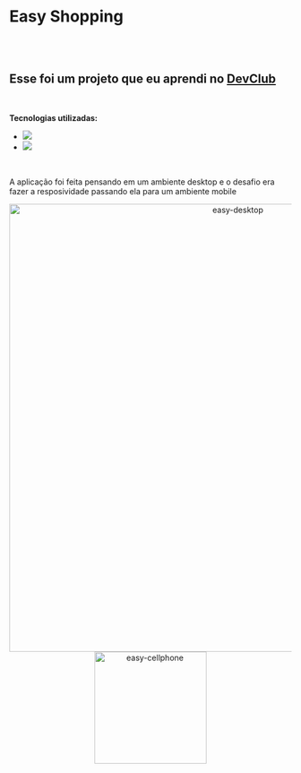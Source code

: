 # Easy Shopping

<br>
<br>

<h2>Esse foi um projeto que eu aprendi no <a href="https://rodolfomori.com.br/devclub/"> DevClub</a></h2>
<br>

**Tecnologias utilizadas:**
<br>
- <img src="https://img.shields.io/badge/HTML5-E34F26?style=for-the-badge&logo=html5&logoColor=white">
- <img src="https://img.shields.io/badge/CSS3-1572B6?style=for-the-badge&logo=css3&logoColor=white">
<br>

A aplicação foi feita pensando em um ambiente desktop e o desafio era fazer a resposividade passando ela para um ambiente mobile

<div align="center">
  <img src="https://user-images.githubusercontent.com/109780155/218526174-05640964-ff93-4820-8dd5-68e895dd87a4.png" alt="easy-desktop" width="800px"><br>
  <img src="https://user-images.githubusercontent.com/109780155/218526144-0b9d1b2d-12c5-4740-83e9-ae552aebc764.png" alt="easy-cellphone" width="200px">
</div>
